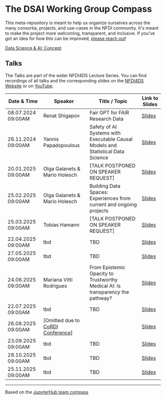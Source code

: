# The DSAI Working Group Compass
This meta-repository is meant to help us organize ourselves across the many consortia, projects, and use-cases in the NFDI community. It's meant to make the project more welcoming, transparent, and inclusive. If you've got an idea for how this can be improved, [please reach out](https://github.com/DSAI-WG/team-compass/issues/new/choose)!

[Data Science & AI: Concept](https://zenodo.org/record/6498197#.ZBHliC8w2Lc)

## Talks

The Talks are part of the wider NFDI4DS Lecture Series. You can find
recordings of all talks and the corresponding slides on the [NFDI4DS Website](https://www.nfdi4datascience.de/community/lecture-series/) or on [YouTube](https://www.youtube.com/@nfdi4ds).

  
| Date & Time          | Speaker                      | Title / Topic                                                                                       | Link to Slides |
|----------------------|------------------------------|-----------------------------------------------------------------------------------------------------|----------------|
| 08.07.2024 09:00AM   | Renat Shigapov               | Fair GPT for FAIR Research Data                                                                     | [Slides](https://zenodo.org/records/10664554)    |
| 26.11.2024 09:00AM   | Yannis Papadopoulous         | Safety of AI Systems with Executable Causal Models and Statistical Data Science                     | [Slides](https://doi.org/10.5281/zenodo.14223981)    |
| 20.01.2025 09:00AM   | Olga Galanets & Mario Holesch| [TALK POSTPONED ON SPEAKER REQUEST]                                                                 | [Slides](https://zenodo.org/records/14906914)    |
| 25.02.2025 09:00AM   | Olga Galanets & Mario Holesch| Building Data Spaces: Experiences from current and ongoing projects                                 | [Slides](#)    |
| 25.03.2025 09:00AM   | Tobias Hamann                | [TALK POSTPONED ON SPEAKER REQUEST]                                                                 | [Slides](#)    |
| 22.04.2025 09:00AM   | tbd                          | TBD                                                                                                 | [Slides](#)    |
| 27.05.2025 09:00AM   | tbd                          | TBD                                                                                                 | [Slides](#)    |
| 24.06.2025 09:00AM   | Mariana Vitti Rodrigues      | From Epistemic Opacity to Trustworthy Medical AI: Is transparency the pathway?                      | [Slides](#)    |
| 22.07.2025 09:00AM   | tbd                          | TBD                                                                                                 | [Slides](#)    |
| 26.08.2025 09:00AM   | [Omitted due to [CoRDI Conference](https://www.nfdi.de/cordi-2025/?lang=en)]                                              |        | [Slides](#)    |
| 23.09.2025 09:00AM   | tbd                          | TBD                                                                                                 | [Slides](#)    |
| 28.10.2025 09:00AM   | tbd                          | TBD                                                                                                 | [Slides](#)    |
| 25.11.2025 09:00AM   | tbd                          | TBD                                                                                                 | [Slides](#)    |

---
Based on the [JupyterHub team compass](https://github.com/jupyterhub/team-compass)
